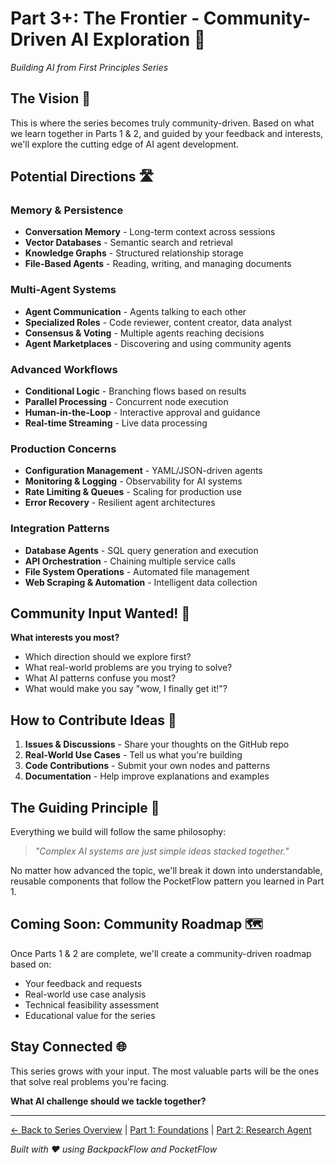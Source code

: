 # Part 3+: The Frontier - Community-Driven AI Exploration 🚀

*Building AI from First Principles Series*

## The Vision 🌟

This is where the series becomes truly community-driven. Based on what we learn together in Parts 1 & 2, and guided by your feedback and interests, we'll explore the cutting edge of AI agent development.

## Potential Directions 🛣️

### Memory & Persistence
- **Conversation Memory** - Long-term context across sessions
- **Vector Databases** - Semantic search and retrieval
- **Knowledge Graphs** - Structured relationship storage
- **File-Based Agents** - Reading, writing, and managing documents

### Multi-Agent Systems  
- **Agent Communication** - Agents talking to each other
- **Specialized Roles** - Code reviewer, content creator, data analyst
- **Consensus & Voting** - Multiple agents reaching decisions
- **Agent Marketplaces** - Discovering and using community agents

### Advanced Workflows
- **Conditional Logic** - Branching flows based on results
- **Parallel Processing** - Concurrent node execution
- **Human-in-the-Loop** - Interactive approval and guidance
- **Real-time Streaming** - Live data processing

### Production Concerns
- **Configuration Management** - YAML/JSON-driven agents
- **Monitoring & Logging** - Observability for AI systems
- **Rate Limiting & Queues** - Scaling for production use
- **Error Recovery** - Resilient agent architectures

### Integration Patterns
- **Database Agents** - SQL query generation and execution
- **API Orchestration** - Chaining multiple service calls
- **File System Operations** - Automated file management
- **Web Scraping & Automation** - Intelligent data collection

## Community Input Wanted! 💬

**What interests you most?**
- Which direction should we explore first?
- What real-world problems are you trying to solve?
- What AI patterns confuse you most?
- What would make you say "wow, I finally get it!"?

## How to Contribute Ideas 📝

1. **Issues & Discussions** - Share your thoughts on the GitHub repo
2. **Real-World Use Cases** - Tell us what you're building
3. **Code Contributions** - Submit your own nodes and patterns
4. **Documentation** - Help improve explanations and examples

## The Guiding Principle 🧭

Everything we build will follow the same philosophy:

> *"Complex AI systems are just simple ideas stacked together."*

No matter how advanced the topic, we'll break it down into understandable, reusable components that follow the PocketFlow pattern you learned in Part 1.

## Coming Soon: Community Roadmap 🗺️

Once Parts 1 & 2 are complete, we'll create a community-driven roadmap based on:
- Your feedback and requests
- Real-world use case analysis  
- Technical feasibility assessment
- Educational value for the series

## Stay Connected 🌐

This series grows with your input. The most valuable parts will be the ones that solve real problems you're facing.

**What AI challenge should we tackle together?**

---

[← Back to Series Overview](../README.md) | [Part 1: Foundations](../01-foundations/) | [Part 2: Research Agent](../02-research-agent/)

*Built with ❤️ using BackpackFlow and PocketFlow*
